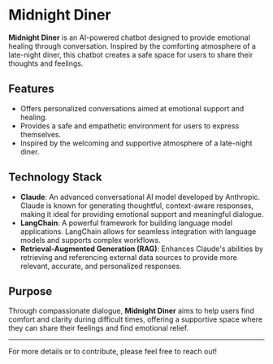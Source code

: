 # Midnight Diner

**Midnight Diner** is an AI-powered chatbot designed to provide emotional healing through conversation. Inspired by the comforting atmosphere of a late-night diner, this chatbot creates a safe space for users to share their thoughts and feelings.

## Features

- Offers personalized conversations aimed at emotional support and healing.
- Provides a safe and empathetic environment for users to express themselves.
- Inspired by the welcoming and supportive atmosphere of a late-night diner.

## Technology Stack

- **Claude**: An advanced conversational AI model developed by Anthropic. Claude is known for generating thoughtful, context-aware responses, making it ideal for providing emotional support and meaningful dialogue.
- **LangChain**: A powerful framework for building language model applications. LangChain allows for seamless integration with language models and supports complex workflows.
- **Retrieval-Augmented Generation (RAG)**: Enhances Claude's abilities by retrieving and referencing external data sources to provide more relevant, accurate, and personalized responses.

## Purpose

Through compassionate dialogue, **Midnight Diner** aims to help users find comfort and clarity during difficult times, offering a supportive space where they can share their feelings and find emotional relief.

---

For more details or to contribute, please feel free to reach out!
